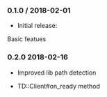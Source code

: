 ### 0.1.0 / 2018-02-01

* Initial release:

Basic featues

### 0.2.0 2018-02-16

* Improved lib path detection

* TD::Client#on_ready method

